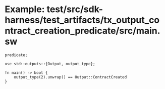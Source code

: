 # Example: test/src/sdk-harness/test_artifacts/tx_output_contract_creation_predicate/src/main.sw

```sway
predicate;

use std::outputs::{Output, output_type};

fn main() -> bool {
    output_type(2).unwrap() == Output::ContractCreated
}

```
